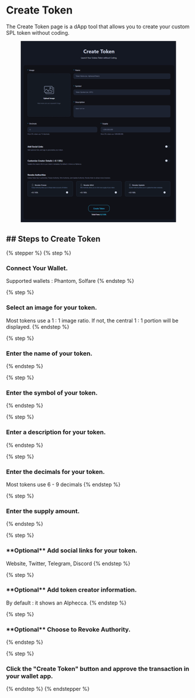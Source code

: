 
# Create Token

The Create Token page is a dApp tool that allows you to create your custom SPL token without coding.

<figure><img src="../.gitbook/assets/KakaoTalk_20250415_162218143.png" alt=""><figcaption></figcaption></figure>



## ## Steps to Create Token

{% stepper %}
{% step %}
### Connect Your Wallet.

Supported wallets : Phantom, Solfare
{% endstep %}

{% step %}
### Select an image for your token.

Most tokens use a 1 : 1 image ratio. If not, the central 1 : 1 portion will be displayed.
{% endstep %}

{% step %}
### Enter the name of your token.
{% endstep %}

{% step %}
### Enter the symbol of your token.
{% endstep %}

{% step %}
### Enter a description for your token.
{% endstep %}

{% step %}
### Enter the decimals for your token.

Most tokens use 6 - 9 decimals
{% endstep %}

{% step %}
### Enter the supply amount.
{% endstep %}

{% step %}
### \*\*Optional\*\* Add social links for your token.

Website, Twitter, Telegram, Discord
{% endstep %}

{% step %}
### \*\*Optional\*\* Add token creator information.

By default : it shows an Alphecca.
{% endstep %}

{% step %}
### \*\*Optional\*\* Choose to Revoke Authority.
{% endstep %}

{% step %}
### Click the "Create Token" button and approve the transaction in your wallet app.
{% endstep %}
{% endstepper %}

## &#x20;



